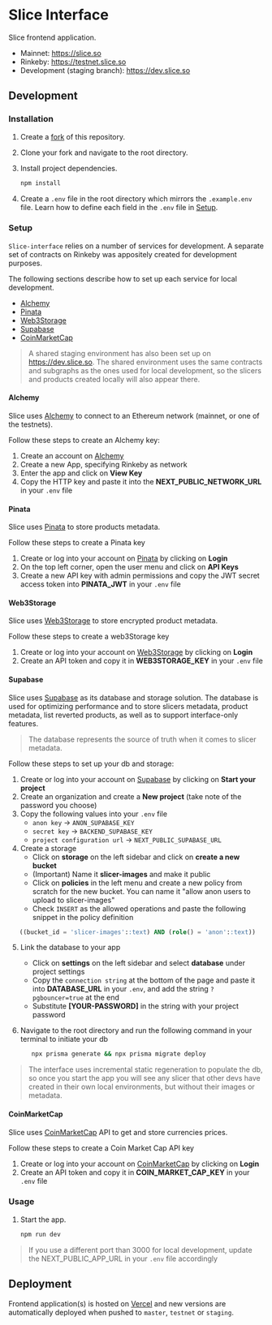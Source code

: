 # Slice Interface

Slice frontend application.

- Mainnet: https://slice.so
- Rinkeby: https://testnet.slice.so
- Development (staging branch): https://dev.slice.so

## Development

### Installation

1. Create a
   [fork](https://docs.github.com/en/get-started/quickstart/fork-a-repo) of this repository.
2. Clone your fork and navigate to the root directory.
3. Install project dependencies.

   ```bash
   npm install
   ```

4. Create a `.env` file in the root directory which mirrors the `.example.env`
   file. Learn how to define each field in the `.env` file in [Setup](#setup).

### Setup

`Slice-interface` relies on a number of services for development. A separate set of contracts on Rinkeby was appositely created for development purposes.

The following sections describe how to set up each service for local
development.

- [Alchemy](#Alchemy)
- [Pinata](#Pinata)
- [Web3Storage](#Web3Storage)
- [Supabase](#Supabase)
- [CoinMarketCap](#CoinMarketCap)

> A shared staging environment has also been set up on https://dev.slice.so. The shared environment uses the same contracts and subgraphs as the ones used for local development, so the slicers and products created locally will also appear there.

#### Alchemy

Slice uses [Alchemy](https://www.alchemy.com) to connect to an Ethereum network
(mainnet, or one of the testnets).

Follow these steps to create an Alchemy key:

1. Create an account on [Alchemy](https://www.alchemy.com)
2. Create a new App, specifying Rinkeby as network
3. Enter the app and click on **View Key**
4. Copy the HTTP key and paste it into the **NEXT_PUBLIC_NETWORK_URL** in your `.env` file

#### Pinata

Slice uses [Pinata](https://www.pinata.cloud) to store products metadata.

Follow these steps to create a Pinata key

1. Create or log into your account on [Pinata](https://www.pinata.cloud) by clicking on **Login**
2. On the top left corner, open the user menu and click on **API Keys**
3. Create a new API key with admin permissions and copy the JWT secret access token into **PINATA_JWT** in your `.env` file

#### Web3Storage

Slice uses [Web3Storage](https://web3.storage) to store encrypted product metadata.

Follow these steps to create a web3Storage key

1. Create or log into your account on [Web3Storage](https://web3.storage) by clicking on **Login**
2. Create an API token and copy it in **WEB3STORAGE_KEY** in your `.env` file

#### Supabase

Slice uses [Supabase](https://supabase.com) as its database and storage solution. The database is used for optimizing performance and to store slicers metadata, product metadata, list reverted products, as well as to support interface-only features.

> The database represents the source of truth when it comes to slicer metadata.

Follow these steps to set up your db and storage:

1. Create or log into your account on [Supabase](https://supabase.com) by clicking on **Start your project**
2. Create an organization and create a **New project** (take note of the password you choose)
3. Copy the following values into your `.env` file
   - `anon key` -> `ANON_SUPABASE_KEY`
   - `secret key` -> `BACKEND_SUPABASE_KEY`
   - `project configuration url` -> `NEXT_PUBLIC_SUPABASE_URL`
4. Create a storage
   - Click on **storage** on the left sidebar and click on **create a new bucket**
   - (Important) Name it **slicer-images** and make it public
   - Click on **policies** in the left menu and create a new policy from scratch for the new bucket. You can name it "allow anon users to upload to slicer-images"
   - Check `INSERT` as the allowed operations and paste the following snippet in the policy definition

```sql
   ((bucket_id = 'slicer-images'::text) AND (role() = 'anon'::text))
```

5. Link the database to your app

   - Click on **settings** on the left sidebar and select **database** under project settings
   - Copy the `connection string` at the bottom of the page and paste it into **DATABASE_URL** in your `.env`, and add the string `?pgbouncer=true` at the end
   - Substitute **\[YOUR-PASSWORD]** in the string with your project password

6. Navigate to the root directory and run the following command in your terminal to initiate your db

   ```bash
      npx prisma generate && npx prisma migrate deploy
   ```

> The interface uses incremental static regeneration to populate the db, so once you start the app you will see any slicer that other devs have created in their own local environments, but without their images or metadata.

#### CoinMarketCap

Slice uses [CoinMarketCap](https://coinmarketcap.com/) API to get and store currencies prices.

Follow these steps to create a Coin Market Cap API key

1. Create or log into your account on [CoinMarketCap](https://coinmarketcap.com/api/) by clicking on **Login**
2. Create an API token and copy it in **COIN_MARKET_CAP_KEY** in your `.env` file

### Usage

1. Start the app.

   ```bash
   npm run dev
   ```

> If you use a different port than 3000 for local development, update the NEXT_PUBLIC_APP_URL in your `.env` file accordingly

## Deployment

Frontend application(s) is hosted on [Vercel](https://vercel.com/) and new versions are automatically deployed when pushed to `master`, `testnet` or `staging`.
